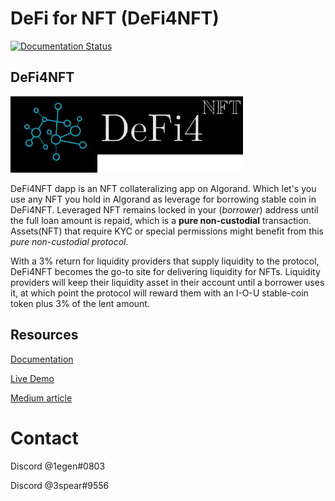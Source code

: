 # DeFi for NFT (DeFi4NFT)
[![Documentation Status](https://readthedocs.org/projects/defi4nft/badge/?version=latest)](https://defi4nft.readthedocs.io/en/latest/?badge=latest)

## DeFi4NFT

[![d4t logo](/docs/assets/images/logo_black.png)](https://youtu.be/4n19YhPuku4 "DeFi 4 NFT demo video")

DeFi4NFT dapp is an NFT collateralizing app on Algorand. Which let's you use any NFT you hold in Algorand as leverage for borrowing stable coin in DeFi4NFT.
Leveraged NFT remains locked in your (*borrower*) address until the full loan amount is repaid, which is a **pure non-custodial** transaction.
Assets(NFT) that require KYC or special permissions might benefit from this *pure non-custodial protocol*.

With a 3% return for liquidity providers that supply liquidity to the protocol, DeFi4NFT becomes the go-to site for delivering liquidity for NFTs.
Liquidity providers will keep their liquidity asset in their account until a borrower uses it, at which point the protocol will reward them with an I-O-U stable-coin token plus 3% of the lent amount.

## Resources

[Documentation](https://defi4nft.readthedocs.io/en/latest)

[Live Demo](https://defi4nft.vercel.io)

[Medium article](https://defi4nft.readthedocs.io/en/latest)

# Contact

Discord @1egen#0803

Discord @3spear#9556
